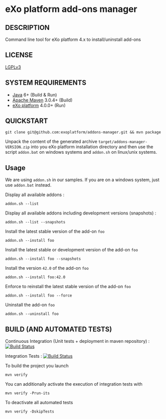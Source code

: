 eXo platform add-ons manager
==============

## DESCRIPTION

Command line tool for eXo platform 4.x to install/uninstall add-ons

## LICENSE

[LGPLv3](http://www.gnu.org/licenses/lgpl.html)

## SYSTEM REQUIREMENTS

- [Java](http://www.oracle.com/technetwork/java/javase/downloads/) 6+ (Build & Run)
- [Apache Maven](http://maven.apache.org) 3.0.4+ (Build)
- [eXo platform](http://www.exoplatform.org/) 4.0.0+ (Run)

## QUICKSTART

    git clone git@github.com:exoplatform/addons-manager.git && mvn package

Unpack the content of the generated archive ```target/addons-manager-VERSION.zip``` into you eXo platform installation directory
and then use the script ```addon.bat``` on windows systems and ```addon.sh``` on linux/unix systems.

## Usage

We are using ```addon.sh``` in our samples. If you are on a windows system, just use ```addon.bat``` instead.

Display all available addons :

    addon.sh --list

Display all available addons including development versions (snapshots) :

    addon.sh --list --snapshots

Install the latest stable version of the add-on ```foo```

    addon.sh --install foo

Install the latest stable or development version of the add-on ```foo```

    addon.sh --install foo --snapshots

Install the version ```42.0``` of the add-on ```foo```

    addon.sh --install foo:42.0

Enforce to reinstall the latest stable version of the add-on ```foo```

    addon.sh --install foo --force

Uninstall the add-on ```foo```

    addon.sh --uninstall foo

## BUILD (AND AUTOMATED TESTS)

Continuous Integration (Unit tests + deployment in maven repository) : [![Build Status](https://ci.exoplatform.org/buildStatus/icon?job=addons-manager-master-ci)](https://ci.exoplatform.org/job/addons-manager-master-ci/)

Integration Tests : [![Build Status](https://ci.exoplatform.org/buildStatus/icon?job=addons-manager-master-ci)](https://ci.exoplatform.org/job/addons-manager-master-ci/)

To build the project you launch

    mvn verify

You can additionally activate the execution of integration tests with

    mvn verify -Prun-its

To deactivate all automated tests

    mvn verify -DskipTests
